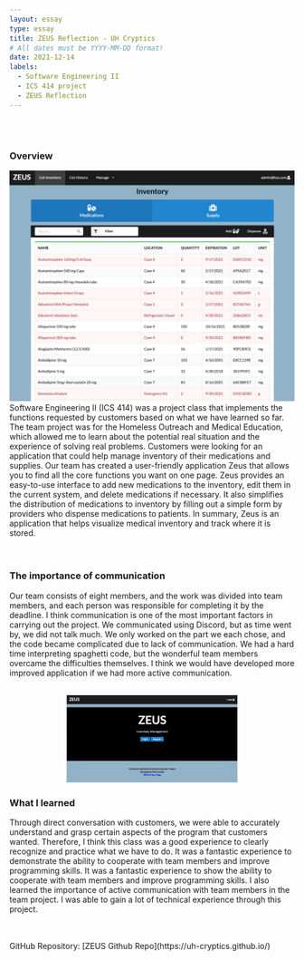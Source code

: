 ```yaml
---
layout: essay
type: essay
title: ZEUS Reflection - UH Cryptics
# All dates must be YYYY-MM-DD format!
date: 2021-12-14
labels:
  - Software Engineering II
  - ICS 414 project
  - ZEUS Reflection
---
```


<br />
<br />

### Overview

<img class="ui large right floated rounded image" src="/images/zeus1.png"> 
Software Engineering II (ICS 414) was a project class that implements the functions requested by customers based on what we have learned so far. 
The team project was for the Homeless Outreach and Medical Education, which allowed me to learn about the potential real situation and the experience of solving real problems. 
Customers were looking for an application that could help manage inventory of their medications and supplies. 
Our team has created a user-friendly application Zeus that allows you to find all the core functions you want on one page. 
Zeus provides an easy-to-use interface to add new medications to the inventory, edit them in the current system, and delete medications if necessary. 
It also simplifies the distribution of medications to inventory by filling out a simple form by providers who dispense medications to patients. 
In summary, Zeus is an application that helps visualize medical inventory and track where it is stored.
<br />
<br />
<br />

### The importance of communication
Our team consists of eight members, and the work was divided into team members, and each person was responsible for completing it by the deadline. 
I think communication is one of the most important factors in carrying out the project. We communicated using Discord, but as time went by, we did not talk much. 
We only worked on the part we each chose, and the code became complicated due to lack of communication. 
We had a hard time interpreting spaghetti code, but the wonderful team members overcame the difficulties themselves. 
I think we would have developed more improved application if we had more active communication.
<br />
<br />
<p align="center">
<img class="ui image" src="/images/zeus2.png" width="60%" height="60%"/>
</p>

### What I learned
Through direct conversation with customers, we were able to accurately understand and grasp certain aspects of the program that customers wanted. 
Therefore, I think this class was a good experience to clearly recognize and practice what we have to do. 
It was a fantastic experience to demonstrate the ability to cooperate with team members and improve programming skills. 
It was a fantastic experience to show the ability to cooperate with team members and improve programming skills. 
I also learned the importance of active communication with team members in the team project. I was able to gain a lot of technical experience through this project.

<br />
<br />
GitHub Repository: [ZEUS Github Repo](https://uh-cryptics.github.io/) <br /> <br />
<br />
<br />
